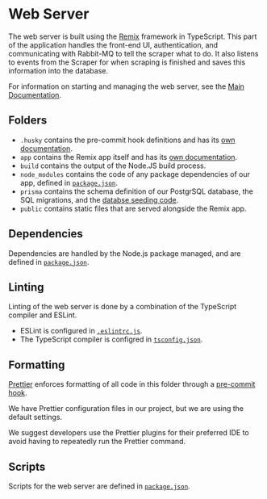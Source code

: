 # Web Server

The web server is built using the [Remix](https://remix.run) framework in TypeScript.
This part of the application handles the front-end UI,
authentication, and communicating with Rabbit-MQ to tell the scraper what to do.
It also listens to events from the Scraper for when scraping is finished and saves this
information into the database.

For information on starting and managing the web server, see the [Main Documentation](../README.md).

## Folders

- `.husky` contains the pre-commit hook definitions and has its [own documentation](./.husky/README.md).
- `app` contains the Remix app itself and has its [own documentation](./app/README.md).
- `build` contains the output of the Node.JS build process.
- `node_modules` contains the code of any package dependencies of our app, defined in [`package.json`](./package.json).
- `prisma` contains the schema definition of our PostgrSQL database, the SQL migrations, and the [databse seeding code](./prisma/seed.ts).
- `public` contains static files that are served alongside the Remix app.

## Dependencies

Dependencies are handled by the Node.js package managed, and are defined in [`package.json`](./package.json).

## Linting

Linting of the web server is done by a combination of the TypeScript compiler and ESLint.

- ESLint is configured in [`.eslintrc.js`](./.eslintrc.js).
- The TypeScript compiler is configred in [`tsconfig.json`](./tsconfig.json).

## Formatting

[Prettier](https://prettier.io/) enforces formatting of all code in this folder through a [pre-commit hook](./.husky/README.md).

We have Prettier configuration files in our project, but we are using the default settings.

We suggest developers use the Prettier plugins for their preferred IDE to avoid having to repeatedly run
the Prettier command.

## Scripts

Scripts for the web server are defined in [`package.json`](./package.json).
